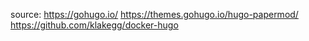 source:
https://gohugo.io/
https://themes.gohugo.io/hugo-papermod/
https://github.com/klakegg/docker-hugo

